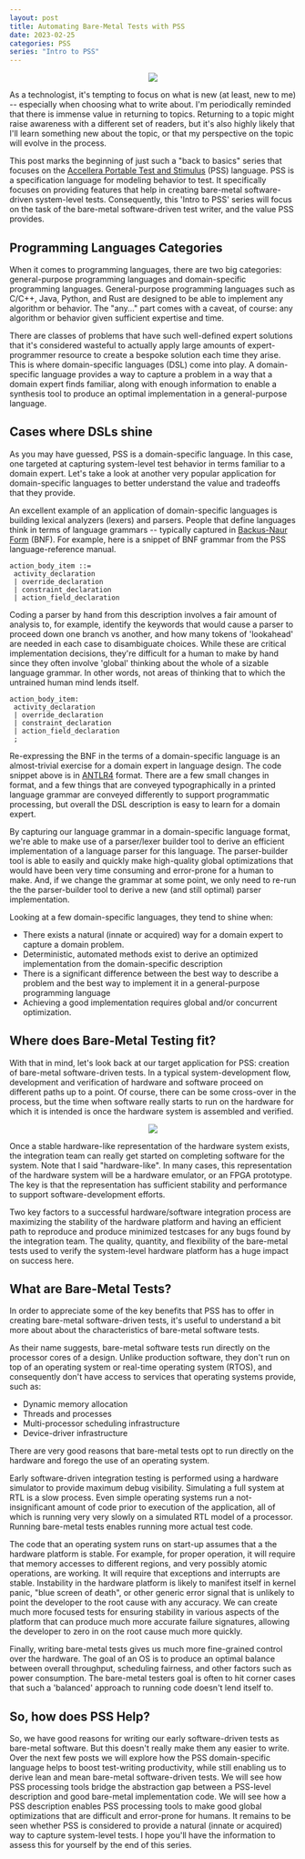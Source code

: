 ```yaml
---
layout: post
title: Automating Bare-Metal Tests with PSS
date: 2023-02-25
categories: PSS
series: "Intro to PSS"
---
```

<p align="center">
<img src="{{ '/imgs/2023/AutomatingBareMetalSoCTestsWithPSS_splash.png' | absolute_url }}"/> 
</p>
As a technologist, it's tempting to focus on what is new 
(at least, new to me) -- especially when choosing what to write about.
I'm periodically reminded that there is immense value in returning
to topics. Returning to a topic might raise awareness with a different
set of readers, but it's also highly likely that I'll learn something
new about the topic, or that my perspective on the topic will evolve 
in the process.

This post marks the beginning of just such a "back to basics" series
that focuses on the [Accellera Portable Test and Stimulus](https://www.accellera.org/downloads/standards/portable-stimulus) 
(PSS) language. PSS is a specification language for modeling behavior 
to test. It specifically focuses on providing features that help 
in creating bare-metal software-driven system-level tests. Consequently,
this 'Intro to PSS' series will focus on the task of the bare-metal
software-driven test writer, and the value PSS provides.

## Programming Languages Categories
When it comes to programming languages, there are two big 
categories: general-purpose programming languages and domain-specific
programming languages. General-purpose programming languages such
as C/C++, Java, Python, and Rust are designed to be able to 
implement any algorithm or behavior. The "any..." part comes 
with a caveat, of course: any algorithm or behavior given sufficient
expertise and time. 

There are classes of problems that have such
well-defined expert solutions that it's considered wasteful
to actually apply large amounts of expert-programmer 
resource to create a bespoke solution each time they arise. This is where 
domain-specific languages (DSL) come into play. A domain-specific language 
provides a way to capture a problem in a way that a domain expert finds 
familiar, along with enough information to enable a synthesis tool to 
produce an optimal implementation in a general-purpose language.


## Cases where DSLs shine
As you may have guessed, PSS is a domain-specific language. In this case,
one targeted at capturing system-level test behavior in terms 
familiar to a domain expert.
Let's take a look at another very popular application for domain-specific
languages to better understand the value and tradeoffs that they provide.

An excellent example of an application of domain-specific languages 
is building lexical analyzers (lexers) and parsers.  People that 
define languages think in terms of language grammars -- typically
captured in [Backus-Naur Form](https://en.wikipedia.org/wiki/Backus%E2%80%93Naur_form) 
(BNF). For example, here is a snippet of BNF grammar from the PSS 
language-reference manual.


```
action_body_item ::=
 activity_declaration
 | override_declaration
 | constraint_declaration
 | action_field_declaration
```

Coding a parser by hand from this description involves a fair amount of 
analysis to, for example, identify the keywords that would cause a parser
to proceed down one branch vs another, and how many tokens of
'lookahead' are needed in each case to disambiguate choices. While these
are critical implementation decisions, they're difficult for a human to
make by hand since they often involve 'global' thinking about the whole
of a sizable language grammar. In other words, not areas of thinking that
to which the untrained human mind lends itself.


```
action_body_item:
 activity_declaration
 | override_declaration
 | constraint_declaration
 | action_field_declaration
 ;
```

Re-expressing the BNF in the terms of a domain-specific language is an
almost-trivial exercise for a domain expert in language design. The 
code snippet above is in [ANTLR4](https://www.antlr.org/) format. There 
are a few small changes in format, and a few things that are conveyed 
typographically in a printed language grammar are conveyed differently
to support programmatic processing, but overall the DSL description
is easy to learn for a domain expert.

By capturing our language grammar in a domain-specific language format,
we're able to make use of a parser/lexer builder tool to derive an 
efficient implementation of a language parser for this language. The 
parser-builder tool is able to easily and quickly make high-quality
global optimizations that would have been very time consuming and 
error-prone for a human to make. And, if we change the grammar at 
some point, we only need to re-run the the parser-builder tool to derive
a new (and still optimal) parser implementation.

Looking at a few domain-specific languages, they tend to shine when:
- There exists a natural (innate or acquired) way for a domain expert to 
  capture a domain problem.
- Deterministic, automated methods exist to derive an optimized 
  implementation from the domain-specific description
- There is a significant difference between the best way to describe a 
  problem and the best way to implement it in a general-purpose 
  programming language
- Achieving a good implementation requires global and/or concurrent 
  optimization.

## Where does Bare-Metal Testing fit? 
With that in mind, let's look back at our target application for PSS:
creation of bare-metal software-driven tests. In a typical 
system-development flow, development and verification of hardware and
software proceed on different paths up to a point. Of course, there 
can be some cross-over in the process, but the time when software
really starts to run on the hardware for which it is intended is
once the hardware system is assembled and verified.

<p align="center">
<img src="{{ '/imgs/2023/Hw_Sw_VDiagram_640.png' | absolute_url }}"/> 
</p>

Once a stable hardware-like representation of the hardware system 
exists, the integration team can really get started on completing
software for the system. Note that I said "hardware-like". In many
cases, this representation of the hardware system will be a hardware
emulator, or an FPGA prototype. The key is that the representation
has sufficient stability and performance to support 
software-development efforts. 

Two key factors to a successful hardware/software integration process are 
maximizing the stability of the hardware platform and having an efficient
path to reproduce and produce minimized testcases for any bugs found
by the integration team. The quality, quantity, and flexibility of the
bare-metal tests used to verify the system-level hardware platform has
a huge impact on success here.

## What are Bare-Metal Tests?
In order to appreciate some of the key benefits that PSS has to offer 
in creating bare-metal software-driven tests, it's useful to understand
a bit more about about the characteristics of bare-metal software tests.

As their name suggests, bare-metal software tests run directly on the
processor cores of a design. Unlike production software, they don't 
run on top of an operating system or real-time operating system (RTOS),
and consequently don't have access to services that operating systems
provide, such as:
- Dynamic memory allocation
- Threads and processes
- Multi-processor scheduling infrastructure
- Device-driver infrastructure

There are very good reasons that bare-metal tests opt to run directly
on the hardware and forego the use of an operating system.

Early software-driven integration testing is performed using a hardware
simulator to provide maximum debug visibility. Simulating a full system
at RTL is a slow process. Even simple operating systems run a 
not-insignificant amount of code prior to execution of the application,
all of which is running very very slowly on a simulated RTL model of 
a processor. Running bare-metal tests enables running more actual test
code.

The code that an operating system runs on start-up assumes that a the
hardware platform is stable. For example, for proper operation, it 
will require that memory accesses to different regions, and very possibly
atomic operations, are working. It will require that exceptions and 
interrupts are stable. Instability in the hardware platform is likely
to manifest itself in kernel panic, "blue screen of death", or other 
generic error signal that is unlikely to point the developer to the
root cause with any accuracy. We can create much more focused tests
for ensuring stability in various aspects of the platform that can
produce much more accurate failure signatures, allowing the developer
to zero in on the root cause much more quickly.

Finally, writing bare-metal tests gives us much more fine-grained
control over the hardware. The goal of an OS is to produce an 
optimal balance between overall throughput, scheduling fairness,
and other factors such as power consumption. The bare-metal testers
goal is often to hit corner cases that such a 'balanced' approach
to running code doesn't lend itself to.

## So, how does PSS Help?
So, we have good reasons for writing our early software-driven 
tests as bare-metal software. But this doesn't really make them
any easier to write. Over the next few posts we will explore how
the PSS domain-specific language helps to boost test-writing
productivity, while still enabling us to derive lean and mean
bare-metal software-driven tests. We will see how PSS processing
tools bridge the abstraction gap between a PSS-level description
and good bare-metal implementation code. We will see how a PSS
description enables PSS processing tools to make good global
optimizations that are difficult and error-prone for humans. It
remains to be seen whether PSS is considered to provide a natural 
(innate or acquired) way to capture system-level tests. I hope 
you'll have the information to assess this for yourself by the
end of this series.




